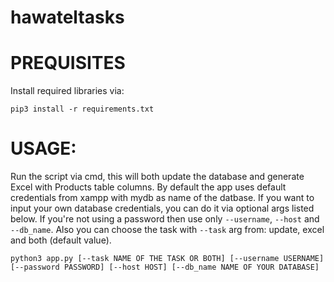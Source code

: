 # hawateltasks
# PREQUISITES
Install required libraries via:
```
pip3 install -r requirements.txt
```
# USAGE:

Run the script via cmd, this will both update the database and generate Excel with  Products table columns. By default the app uses default credentials from xampp with mydb as name of the datbase. If you want to input your own database credentials, you can do it via optional args listed below.
If you're not using a password then use only `--username`, `--host` and `--db_name`. Also you can choose the task with `--task` arg from: update, excel and both (default value).
```
python3 app.py [--task NAME OF THE TASK OR BOTH] [--username USERNAME] [--password PASSWORD] [--host HOST] [--db_name NAME OF YOUR DATABASE] 
```
